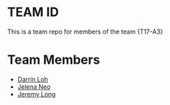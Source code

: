 # TEAM ID
This is a team repo for members of the team {T17-A3}

# Team Members
* [Darrin Loh](members/darrinLoh.md)
* [Jelena Neo](members/jelenaNeo.md)
* [Jeremy Long](members/jeremyLong.md)
